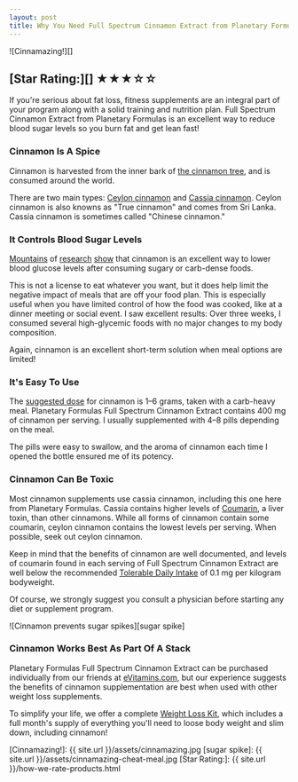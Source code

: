 ```yaml
---
layout: post
title: Why You Need Full Spectrum Cinnamon Extract from Planetary Formulas
---
```

![Cinnamazing!][]

## [Star Rating:][] ★★★☆☆

<p>If you're serious about fat loss, fitness supplements are an integral part of your program along with a solid training and nutrition plan. Full Spectrum Cinnamon Extract from Planetary Formulas is an excellent way to reduce blood sugar levels so you burn fat and get lean fast!</p>
<h3>Cinnamon Is A Spice</h3>
<p>Cinnamon is harvested from the inner bark of <a href="http://en.wikipedia.org/wiki/Cinnamomum" target="_blank">the cinnamon tree</a>, and is consumed around the world.</p>
<p>There are two main types: <a href="http://en.wikipedia.org/wiki/Cinnamomum_verum" target="_blank">Ceylon cinnamon</a>&nbsp;and <a href="http://en.wikipedia.org/wiki/Cinnamon" target="_blank">Cassia cinnamon</a>. Ceylon cinnamon is also knowns as "True cinnamon" and comes from Sri Lanka. Cassia cinnamon is sometimes called "Chinese cinnamon."</p>
<h3>It Controls Blood Sugar Levels</h3>
<p><a href="http://examine.com/supplements/Cinnamon/#summary2" target="_blank">Mountains</a>&nbsp;of <a href="http://www.charlespoliquin.com/ArticlesMultimedia/Articles/Article/772/Insulin_Nutrition_and_Your_Health.aspx" target="_blank">research</a>&nbsp;<a href="http://examine.com/supplements/Cinnamon/#citations" target="_blank">show</a>&nbsp;that cinnamon is an excellent way to lower blood glucose levels after consuming sugary or carb-dense foods.</p>
<p>This is not a license to eat whatever you want, but it does help limit the negative impact of meals that are off your food plan. This is especially useful when you have limited control of how the food was cooked, like at a dinner meeting or social event. I saw excellent results: Over three weeks, I consumed several high-glycemic foods with no major changes to my body composition.</p>
<p>Again, cinnamon is an excellent short-term solution when meal options are limited!</p>
<h3>It's Easy To Use</h3>
<p>The <a href="http://examine.com/supplements/Cinnamon/#howtotake" target="_blank">suggested dose</a>&nbsp;for cinnamon is 1&ndash;6 grams, taken with a carb-heavy meal. Planetary Formulas Full Spectrum Cinnamon Extract contains 400 mg of cinnamon per serving. I usually supplemented with 4&ndash;8 pills depending on the meal.</p>
<p>The pills were easy to swallow, and the aroma of cinnamon each time I opened the bottle ensured me of its potency.</p>
<h3>Cinnamon Can Be Toxic</h3>
<p>Most cinnamon supplements use cassia cinnamon, including this one here from Planetary Formulas. Cassia contains higher levels of <a href="http://en.wikipedia.org/wiki/Coumarin" target="_blank">Coumarin</a>, a liver toxin, than other cinnamons. While all forms of cinnamon contain some coumarin, ceylon cinnamon contains the lowest levels per serving. When possible, seek out ceylon cinnamon.</p>
<p>Keep in mind that the benefits of cinnamon are well documented, and levels of coumarin found in each serving of Full Spectrum Cinnamon Extract are well below the recommended <a href="http://examine.com/supplements/Cinnamon/#summary3" target="_blank">Tolerable Daily Intake</a> of 0.1 mg per kilogram bodyweight.</p>
<p>Of course, we strongly suggest you consult a physician before starting any diet or supplement program.</p>

![Cinnamon prevents sugar spikes][sugar spike]

<h3>Cinnamon Works Best As Part Of A Stack</h3>
<p>Planetary Formulas Full Spectrum Cinnamon Extract can be purchased individually from our friends at&nbsp;<a href="http://www.evitamins.com/full-spectrum-cinnamon-e-planetary-formulas-7387#;" target="_blank">eVitamins.com</a>, but our experience suggests the benefits of cinnamon supplementation are best when used with other weight loss supplements.</p>
<p>To simplify your life, we offer a complete <a href="http://renaissance-fitness-inc.myshopify.com/collections/supplement-kits/products/loos-weight">Weight Loss Kit</a>, which includes a full month's supply of everything you'll need to loose body weight and slim down, including cinnamon!</p>

[Cinnamazing!]: {{ site.url }}/assets/cinnamazing.jpg
[sugar spike]: {{ site.url }}/assets/cinnamazing-cheat-meal.jpg
[Star Rating:]: {{ site.url }}/how-we-rate-products.html
